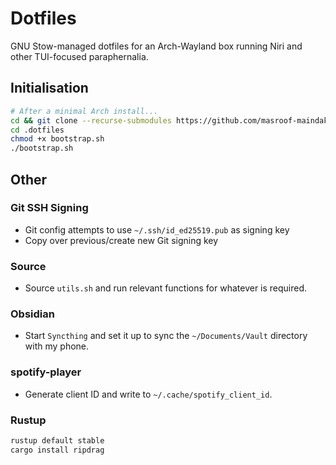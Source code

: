 # Dotfiles

GNU Stow-managed dotfiles for an Arch-Wayland box running Niri and other TUI-focused paraphernalia.

## Initialisation

```bash
# After a minimal Arch install...
cd && git clone --recurse-submodules https://github.com/masroof-maindak/.dotfiles
cd .dotfiles
chmod +x bootstrap.sh
./bootstrap.sh
```

## Other

### Git SSH Signing

- Git config attempts to use `~/.ssh/id_ed25519.pub` as signing key
- Copy over previous/create new Git signing key

### Source

- Source `utils.sh` and run relevant functions for whatever is required.

### Obsidian

- Start `Syncthing` and set it up to sync the `~/Documents/Vault` directory with my phone.

### spotify-player

- Generate client ID and write to `~/.cache/spotify_client_id`.

### Rustup

```bash
rustup default stable
cargo install ripdrag
```
